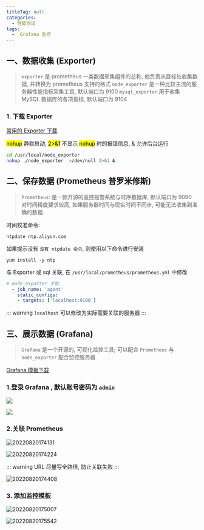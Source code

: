 ```yaml
---
titleTag: null
categories: 
  - 性能测试
tags: 
  -  Grafana 监控
---
```


## 一、数据收集 (Exporter)

> `exporter` 是 prometheus 一类数据采集组件的总称, 他负责从目标处收集数据, 并转换为 prometheus 支持的格式
> `node_exporter` 是一种比较主流的服务器性能指标采集工具, 默认端口为 9100
> `mysql_exporter` 用于收集 MySQL 数据库的各项指标, 默认端口为 9104

### 1. 下载 Exporter

[常用的 Exporter 下载](https://www.cnblogs.com/momoyan/p/11520755.html)

<mark>nohup</mark> 静默启动, <mark>2>&1</mark> 不显示 <mark>nohup</mark> 时的报错信息, & 允许后台运行

```sh
cd /usr/local/node_exporter
nohup ./node_exporter  >/dev/null 2>&1 &
```

## 二、保存数据 (Prometheus 普罗米修斯)

> `Prometheus`: 是一款开源的监控报警系统与时序数据库, 默认端口为 9090
> 对时间精度要求较高, 如果服务器时间与现实时间不同步, 可能无法收集到准确的数据.

时间校准命令: 
```shell
ntpdate ntp.aliyun.com
```

如果提示没有 `没有 ntpdate 命令`, 则使用以下命令进行安装
```shell
yum install -y ntp
```

与 Exporter 或 sql 关联, 在 `/usr/local/prometheus/prometheus.yml` 中修改
```yaml 
# node_exporter 关联
  - job_name: 'agent'
    static_configs:
    - targets: ['localhost:9100']
```

::: warning
`localhost` 可以修改为实际需要关联的服务器
:::


## 三、展示数据 (Grafana)

> `Grafana` 是一个开源的, 可视化监控工具;
> 可以配合 `Prometheus` 与 `node_exporter` 配合监控服务器

[Grafana 模板下载](https://www.aliyundrive.com/s/s9TB8WonvR4)

### 1.登录 Grafana , 默认账号密码为 `admin` 

![](https://pupper.com.cn/img/20220820165401.png)

![](https://pupper.com.cn/img/20220820165710.png)

### 2.关联 Prometheus
![20220820174131](https://pupper.com.cn/img/20220820174131)

![20220820174224](https://pupper.com.cn/img/20220820174224)

::: warning
URL 尽量写全路径, 防止关联失败
:::

![20220820174408](https://pupper.com.cn/img/20220820174408)

### 3. 添加监控模板

![20220820175007](https://pupper.com.cn/img/20220820175007)

![20220820175542](https://pupper.com.cn/img/20220820175542)